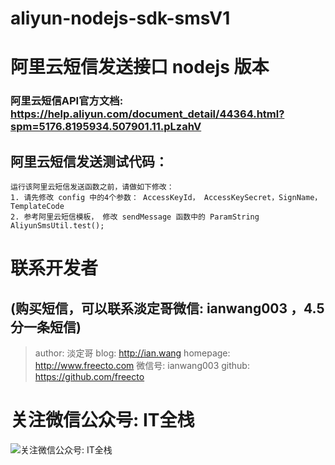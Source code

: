 # aliyun-nodejs-sdk-smsV1

# 阿里云短信发送接口 nodejs 版本
### 阿里云短信API官方文档: https://help.aliyun.com/document_detail/44364.html?spm=5176.8195934.507901.11.pLzahV

## 阿里云短信发送测试代码：
```
运行该阿里云短信发送函数之前，请做如下修改：
1. 请先修改 config 中的4个参数： AccessKeyId， AccessKeySecret，SignName，TemplateCode
2. 参考阿里云短信模板， 修改 sendMessage 函数中的 ParamString
AliyunSmsUtil.test();
```

# 联系开发者
## (购买短信，可以联系淡定哥微信: ianwang003 ，4.5分一条短信)
> author:  淡定哥
 blog:  http://ian.wang
 homepage:  http://www.freecto.com
 微信号:  ianwang003
 github:  https://github.com/freecto


# 关注微信公众号: IT全栈
![关注微信公众号: IT全栈](http://www.freecto.com/img/freecto-weixin.jpg "关注微信公众号: IT全栈")


